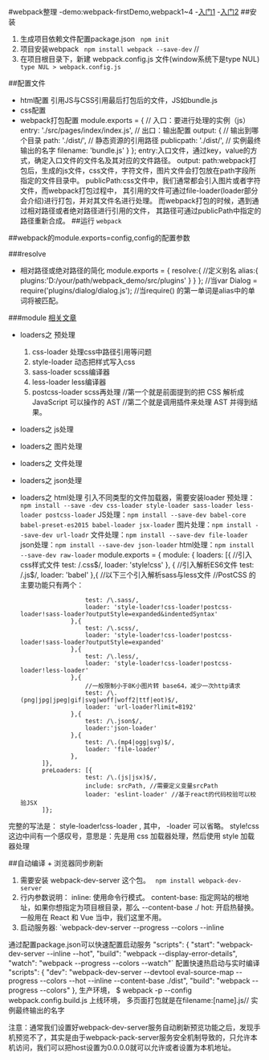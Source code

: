 #webpack整理
-demo:webpack-firstDemo,webpack1~4
-[入门1](http://www.cnblogs.com/LIUYANZUO/p/5184424.html)
-[入门2](http://www.tuicool.com/articles/BNVZN3)
##安装
1. 生成项目依赖文件配置package.json
` npm init`
1.  项目安装webpack
` npm install webpack --save-dev` //
1. 在项目根目录下，新建 webpack.config.js 文件(window系统下是type NUL)
` type NUL > webpack.config.js`

##配置文件
- html配置
引用JS与CSS引用最后打包后的文件，JS如bundle.js
- css配置
- webpack打包配置
        module.exports = {
        // 入口：要进行处理的实例（js）
        entry: './src/pages/index/index.js',
        // 出口：输出配置
        output: {
            // 输出到哪个目录
            path: './dist/',
            // 静态资源的引用路径
            publicpath: './dist/',
            // 实例最终输出的名字
            filename: 'bundle.js'
            }
        };
entry:入口文件，通过key，value的方式，确定入口文件的文件名及其对应的文件路径。
output:
path:webpack打包后，生成的js文件，css文件，字符文件，图片文件会打包放在path字段所指定的文件目录中。
publicPath:css文件中，我们通常都会引入图片或者字符文件，而webpack打包过程中，
其引用的文件可通过file-loader(loader部分会介绍)进行打包，并对其文件名进行处理。
而webpack打包的时候，遇到通过相对路径或者绝对路径进行引用的文件，
其路径可通过publicPath中指定的路径重新合成。
##运行
`webpack`

##webpack的module.exports=config,config的配置参数

###resolve
- 相对路径或绝对路径的简化
        module.exports = {
            resolve:{
                //定义别名
                alias:{
                    plugins:'D:/your/path/webpack_demo/src/plugins'
                }
            }
        };
        //当var Dialog = require('plugins/dialog/dialog.js');
        //当require() 的第一单词是alias中的单词将被匹配。 

###module
[相关文章](https://segmentfault.com/a/1190000005742111#articleHeader0 "相关文档")
- loaders之 预处理
    1. css-loader 处理css中路径引用等问题
    1. style-loader 动态把样式写入css
    1. sass-loader scss编译器
    1. less-loader less编译器
    1. postcss-loader scss再处理
        //第一个就是前面提到的把 CSS 解析成 JavaScript 可以操作的 AST
        //第二个就是调用插件来处理 AST 并得到结果。
- loaders之 js处理
- loaders之 图片处理
- loaders之 文件处理
- loaders之 json处理
- loaders之 html处理
引入不同类型的文件加载器，需要安装loader 
预处理：`npm install --save -dev css-loader style-loader sass-loader less-loader postcss-loader`
JS处理：`npm install --save-dev babel-core babel-preset-es2015 babel-loader jsx-loader`
图片处理：`npm install --save-dev url-loadr`
文件处理：`npm install --save-dev file-loader`
json处理：`npm install --save-dev json-loader`
html处理：`npm install --save-dev raw-loader`
        module.exports = {
            module: {
                loaders: [{
                        //引入css样式文件
                        test: /\.css$/,
                        loader: 'style!css'
                    }, {
                        //引入解析ES6文件
                        test: /\.js$/,
                        loader: 'babel'
                    },{
                        //以下三个引入解析sass与less文件
                        //PostCSS 的主要功能只有两个：
                        
                        test: /\.sass/,
                        loader: 'style-loader!css-loader!postcss-loader!sass-loader?outputStyle=expanded&indentedSyntax'
                    },{
                        test: /\.scss/,
                        loader: 'style-loader!css-loader!postcss-loader!sass-loader?outputStyle=expanded'
                    },{
                        test: /\.less/,
                        loader: 'style-loader!css-loader!postcss-loader!less-loader'
                    },{
                        //一般限制小于8K小图片转 base64，减少一次http请求
                        test: /\.(png|jpg|jpeg|gif|svg|woff|woff2|ttf|eot)$/,
                        loader: 'url-loader?limit=8192'
                    },{
                        test: /\.json$/,
                        loader:'json-loader'
                    },{
                        test: /\.(mp4|ogg|svg)$/,
                        loader: 'file-loader'
                    },
            ]},
            preLoaders: [{
                        test: /\.(js|jsx)$/,
                        include: srcPath, //需要定义变量srcPath
                        loader: 'eslint-loader' //基于react的代码校验可以校验JSX
            ]};
完整的写法是： style-loader!css-loader , 其中， -loader 可以省略。
style!css 这边中间有一个感叹号，意思是：先是用 css 加载器处理，然后使用 style 加载器处理


##自动编译 + 浏览器同步刷新

1. 需要安装 webpack-dev-server 这个包。
` npm install webpack-dev-server`
1. 行内参数说明：
    inline: 使用命令行模式。
    content-base: 指定网站的根地址，如果你想指定为项目根目录，那么 --content-base ./
    hot: 开启热替换。一般用在 React 和 Vue 当中，我们这里不用。
1. 启动服务器:
`webpack-dev-server --progress --colors --inline

通过配置package.json可以快速配置启动服务
  "scripts": {
    "start": "webpack-dev-server --inline --hot",
    "build": "webpack --display-error-details",
    "watch": "webpack --progress --colors --watch"`
配置快速热启动与实时编译
"scripts": {
    "dev": "webpack-dev-server --devtool eval-source-map --progress --colors --hot --inline --content-base ./dist",
    "build": "webpack --progress --colors"
  },
生产环境，
$ webpack -p --config webpack.config.build.js
上线环境，
多页面打包就是在filename:[name].js// 实例最终输出的名字

注意：通常我们设置好webpack-dev-server服务自动刷新预览功能之后，发现手机预览不了，其实是由于webpack-pack-server服务安全机制导致的，只允许本机访问，我们可以把host设置为0.0.0.0就可以允许或者设置为本机地址。